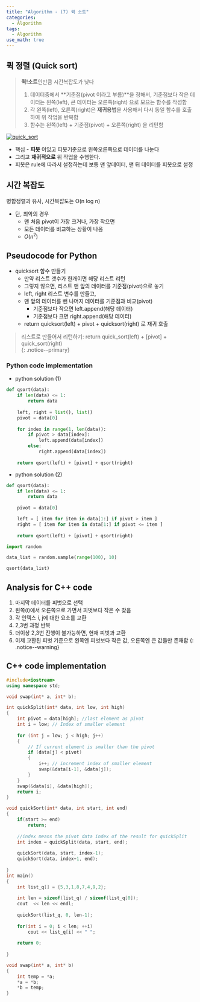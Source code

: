 ```yaml
---
title: "Algorithm - (7) 퀵 소트"
categories:
  - Algorithm
tags:
  - Algorithm
use_math: true
---
```


## 퀵 정렬 (Quick sort)  
> **퀵!소트**인만큼 시간복잡도가 낮다    
> 1. 데이터중에서 **기준점(pivot 이라고 부름)**을 정해서, 기준점보다 작은 데이터는 왼쪽(left), 큰 데이터는 오른쪽(right) 으로 모으는 함수를 작성함  
> 2. 각 왼쪽(left), 오른쪽(right)은 **재귀용법**을 사용해서 다시 동일 함수를 호출하여 위 작업을 반복함  
> 3. 함수는 왼쪽(left) + 기준점(pivot) + 오른쪽(right) 을 리턴함  


[![quick_sort](https://upload.wikimedia.org/wikipedia/commons/thumb/a/af/Quicksort-diagram.svg/800px-Quicksort-diagram.svg.png)](https://en.wikipedia.org/wiki/Quicksort)



* 핵심 - **피봇** 이있고 피봇기준으로 왼쪽오른쪽으로 데이터를 나눈다    
* 그리고 **재귀적으로** 위 작업을 수행한다.  
* 피봇은 rule에 따라서 설정하는데 보통 맨 앞데이터, 맨 뒤 데이터를 피봇으로 설정  


## 시간 복잡도

병합정렬과 유사, 시간복잡도는 O(n log n)  
  - 단, 최악의 경우   
    - 맨 처음 pivot이 가장 크거나, 가장 작으면  
    - 모든 데이터를 비교하는 상황이 나옴  
    - $O(n^2)$  

## Pseudocode for Python

* quicksort 함수 만들기  
  - 만약 리스트 갯수가 한개이면 해당 리스트 리턴  
  - 그렇지 않으면, 리스트 맨 앞의 데이터를 기준점(pivot)으로 놓기  
  - left, right 리스트 변수를 만들고,  
  - 맨 앞의 데이터를 뺀 나머지 데이터를 기준점과 비교(pivot)  
    - 기준점보다 작으면 left.append(해당 데이터)  
    - 기준점보다 크면 right.append(해당 데이터)  
  - return quicksort(left) + pivot + quicksort(right) 로 재귀 호출  
> 리스트로 만들어서 리턴하기: return quick_sort(left) + [pivot] + quick_sort(right)  
{: .notice--primary}

### Python code implementation

* python solution (1)

```python
def qsort(data):
    if len(data) <= 1:
        return data
    
    left, right = list(), list()
    pivot = data[0]
    
    for index in range(1, len(data)):
        if pivot > data[index]:
            left.append(data[index])
        else:
            right.append(data[index])
    
    return qsort(left) + [pivot] + qsort(right)
```

* python solution (2)

```python
def qsort(data):
    if len(data) <= 1:
        return data
    
    pivot = data[0]

    left = [ item for item in data[1:] if pivot > item ]
    right = [ item for item in data[1:] if pivot <= item ]
    
    return qsort(left) + [pivot] + qsort(right)
```

```python
import random

data_list = random.sample(range(100), 10)

qsort(data_list)
```
## Analysis for C++ code 
1. 마지막 데이터를 피벗으로 선택
2. 왼쪽(i)에서 오른쪽으로 가면서 피벗보다 작은 수 찾음
3. 각 인덱스 i, j에 대한 요소를 교환
4. 2,3번 과정 반복
5. 더이상 2,3번 진행이 불가능하면, 현재 피벗과 교환
6. 이제 교환된 피벗 기준으로 왼쪽엔 피벗보다 작은 값, 오른쪽엔 큰 값들만 존재함
{: .notice--warning}

## C++ code implementation  
```cpp
#include<iostream>
using namespace std;

void swap(int* a, int* b);

int quickSplit(int* data, int low, int high)  
{  
    int pivot = data[high]; //last element as pivot
    int i = low; // Index of smaller element
    
    for (int j = low; j < high; j++)
    {
        // If current element is smaller than the pivot
        if (data[j] < pivot)
        {
            i++; // increment index of smaller element
            swap(&data[i-1], &data[j]);
        }
    }
    swap(&data[i], &data[high]);
    return i;
}

void quickSort(int* data, int start, int end)
{
	if(start >= end)
		return;
	
	//index means the pivot data index of the result for quickSplit 
	int index = quickSplit(data, start, end); 
	
	quickSort(data, start, index-1);
	quickSort(data, index+1, end);
	
}
int main()
{
	int list_q[] = {5,3,1,8,7,4,9,2};
	
	int len = sizeof(list_q) / sizeof(list_q[0]);
	cout  << len << endl;
		
	quickSort(list_q, 0, len-1);
	
	for(int i = 0; i < len; ++i)
		cout << list_q[i] << " ";
		
	return 0;
	
}

void swap(int* a, int* b)  
{  
    int temp = *a;  
    *a = *b;  
    *b = temp;  
}
```
